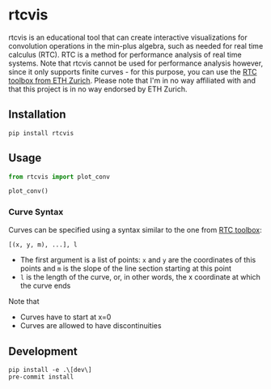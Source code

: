 # rtcvis

rtcvis is an educational tool that can create interactive visualizations for convolution operations in the min-plus algebra, such as needed for real time calculus (RTC). RTC is a method for performance analysis of real time systems. Note that rtcvis cannot be used for performance analysis however, since it only supports finite curves - for this purpose, you can use the [RTC toolbox from ETH Zurich](https://www.mpa.ethz.ch/). Please note that I'm in no way affiliated with and that this project is in no way endorsed by ETH Zurich.

## Installation

```shell
pip install rtcvis
```

## Usage

```python
from rtcvis import plot_conv

plot_conv()
```

### Curve Syntax

Curves can be specified using a syntax similar to the one from [RTC toolbox](https://www.mpa.ethz.ch/):

```python
[(x, y, m), ...], l
```

- The first argument is a list of points: `x` and `y` are the coordinates of this points and `m` is the slope of the line section starting at this point
- `l` is the length of the curve, or, in other words, the x coordinate at which the curve ends

Note that

- Curves have to start at x=0
- Curves are allowed to have discontinuities


## Development

```shell
pip install -e .\[dev\]
pre-commit install
```
